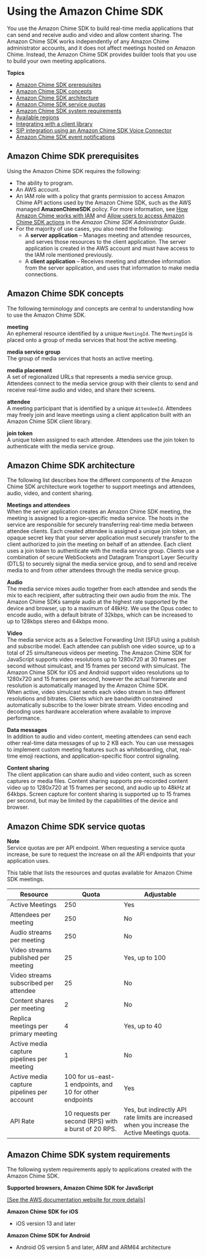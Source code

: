 # Using the Amazon Chime SDK<a name="meetings-sdk"></a>

You use the Amazon Chime SDK to build real\-time media applications that can send and receive audio and video and allow content sharing\. The Amazon Chime SDK works independently of any Amazon Chime administrator accounts, and it does not affect meetings hosted on Amazon Chime\. Instead, the Amazon Chime SDK provides builder tools that you use to build your own meeting applications\.

**Topics**
+ [Amazon Chime SDK prerequisites](#mtg-prereqs)
+ [Amazon Chime SDK concepts](#mtg-glossary)
+ [Amazon Chime SDK architecture](#mtg-arch)
+ [Amazon Chime SDK service quotas](#mtg-limits)
+ [Amazon Chime SDK system requirements](#mtg-browsers)
+ [Available regions](sdk-available-regions.md)
+ [Integrating with a client library](mtgs-sdk-client-lib.md)
+ [SIP integration using an Amazon Chime SDK Voice Connector](mtgs-sdk-cvc.md)
+ [Amazon Chime SDK event notifications](mtgs-sdk-notifications.md)

## Amazon Chime SDK prerequisites<a name="mtg-prereqs"></a>

Using the Amazon Chime SDK requires the following:
+ The ability to program\.
+ An AWS account\.
+ An IAM role with a policy that grants permission to access Amazon Chime API actions used by the Amazon Chime SDK, such as the AWS managed **AmazonChimeSDK** policy\. For more information, see [How Amazon Chime works with IAM](https://docs.aws.amazon.com/chime-sdk/latest/ag/security_iam_service-with-iam.html) and [Allow users to access Amazon Chime SDK actions](https://docs.aws.amazon.com/chime-sdk/latest/ag/security_iam_id-based-policy-examples.html#security_iam_id-based-policy-examples-chime-sdk) in the *Amazon Chime SDK Administrator Guide*\.
+ For the majority of use cases, you also need the following:
  + A **server application** – Manages meeting and attendee resources, and serves those resources to the client application\. The server application is created in the AWS account and must have access to the IAM role mentioned previously\.
  + A **client application** – Receives meeting and attendee information from the server application, and uses that information to make media connections\.

## Amazon Chime SDK concepts<a name="mtg-glossary"></a>

The following terminology and concepts are central to understanding how to use the Amazon Chime SDK\.

**meeting**  
An ephemeral resource identified by a unique `MeetingId`\. The `MeetingId` is placed onto a group of media services that host the active meeting\.

**media service group**  
The group of media services that hosts an active meeting\.

**media placement**  
A set of regionalized URLs that represents a media service group\. Attendees connect to the media service group with their clients to send and receive real\-time audio and video, and share their screens\.

**attendee**  
A meeting participant that is identified by a unique `AttendeeId`\. Attendees may freely join and leave meetings using a client application built with an Amazon Chime SDK client library\.

**join token**  
A unique token assigned to each attendee\. Attendees use the join token to authenticate with the media service group\.

## Amazon Chime SDK architecture<a name="mtg-arch"></a>

The following list describes how the different components of the Amazon Chime SDK architecture work together to support meetings and attendees, audio, video, and content sharing\.

**Meetings and attendees**  
When the server application creates an Amazon Chime SDK meeting, the meeting is assigned to a region\-specific media service\. The hosts in the service are responsible for securely transferring real\-time media between attendee clients\. Each created attendee is assigned a unique join token, an opaque secret key that your server application must securely transfer to the client authorized to join the meeting on behalf of an attendee\. Each client uses a join token to authenticate with the media service group\. Clients use a combination of secure WebSockets and Datagram Transport Layer Security \(DTLS\) to securely signal the media service group, and to send and receive media to and from other attendees through the media service group\.

**Audio**  
The media service mixes audio together from each attendee and sends the mix to each recipient, after subtracting their own audio from the mix\. The Amazon Chime SDKs sample audio at the highest rate supported by the device and browser, up to a maximum of 48kHz\. We use the Opus codec to encode audio, with a default bitrate of 32kbps, which can be increased to up to 128kbps stereo and 64kbps mono\.

**Video**  
The media service acts as a Selective Forwarding Unit \(SFU\) using a publish and subscribe model\. Each attendee can publish one video source, up to a total of 25 simultaneous videos per meeting\. The Amazon Chime SDK for JavaScript supports video resolutions up to 1280x720 at 30 frames per second without simulcast, and 15 frames per second with simulcast\. The Amazon Chime SDK for iOS and Android support video resolutions up to 1280x720 and 15 frames per second, however the actual framerate and resolution is automatically managed by the Amazon Chime SDK\.  
When active, video simulcast sends each video stream in two different resolutions and bitrates\. Clients which are bandwidth constrained automatically subscribe to the lower bitrate stream\. Video encoding and decoding uses hardware acceleration where available to improve performance\.

**Data messages**  
In addition to audio and video content, meeting attendees can send each other real\-time data messages of up to 2 KB each\. You can use messages to implement custom meeting features such as whiteboarding, chat, real\-time emoji reactions, and application\-specific floor control signaling\.

**Content sharing**  
The client application can share audio and video content, such as screen captures or media files\. Content sharing supports pre\-recorded content video up to 1280x720 at 15 frames per second, and audio up to 48kHz at 64kbps\. Screen capture for content sharing is supported up to 15 frames per second, but may be limited by the capabilities of the device and browser\.

## Amazon Chime SDK service quotas<a name="mtg-limits"></a>

**Note**  
Service quotas are per API endpoint\. When requesting a service quota increase, be sure to request the increase on all the API endpoints that your application uses\.

This table that lists the resources and quotas available for Amazon Chime SDK meetings\.


| Resource | Quota | Adjustable | 
| --- | --- | --- | 
|  Active Meetings  |  250  |  Yes  | 
|  Attendees per meeting  |  250  |  No  | 
|  Audio streams per meeting  |  250  |  No  | 
|  Video streams published per meeting  | 25 |  Yes, up to 100   | 
|  Video streams subscribed per attendee  |  25  |  No  | 
|  Content shares per meeting  |  2  |  No  | 
| Replica meetings per primary meeting | 4 | Yes, up to 40 | 
| Active media capture pipelines per meeting | 1 | No | 
| Active media capture pipelines per account | 100 for us\-east\-1 endpoints, and 10 for other endpoints | Yes | 
|  API Rate  |  10 requests per second \(RPS\) with a burst of 20 RPS\.  |  Yes, but indirectly API rate limits are increased when you increase the Active Meetings quota\.  | 

## Amazon Chime SDK system requirements<a name="mtg-browsers"></a>

The following system requirements apply to applications created with the Amazon Chime SDK\.

**Supported browsers, Amazon Chime SDK for JavaScript**

[\[See the AWS documentation website for more details\]](http://docs.aws.amazon.com/chime-sdk/latest/dg/meetings-sdk.html)

**Amazon Chime SDK for iOS**
+ iOS version 13 and later

**Amazon Chime SDK for Android**
+ Android OS version 5 and later, ARM and ARM64 architecture